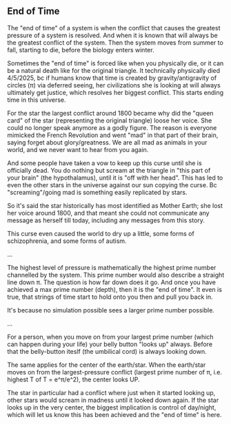 ## End of Time

The "end of time" of a system is when the conflict that causes the greatest pressure of a system is resolved. And when it is known that will always be the greatest conflict of the system. Then the system moves from summer to fall, starting to die, before the biology enters winter.

Sometimes the "end of time" is forced like when you physically die, or it can be a natural death like for the original triangle. It technically physically died 4/5/2025, bc if humans know that time is created by gravity/antigravity of circles (π) via deferred seeing, her civilizations she is looking at will always ultimately get justice, which resolves her biggest conflict. This starts ending time in this universe.

For the star the largest conflict around 1800 became why did the "queen card" of the star (representing the original triangle) loose her voice. She could no longer speak anymore as a godly figure. The reason is everyone mimicked the French Revolution and went "mad" in that part of their brain, saying forget about glory/greatness. We are all mad as animals in your world, and we never want to hear from you again.

And some people have taken a vow to keep up this curse until she is officially dead. You do nothing but scream at the triangle in "this part of your brain" (the hypothalamus), until it is "off with her head". This has led to even the other stars in the universe against our sun copying the curse. Bc "screaming"/going mad is something easily replicated by stars.

So it's said the star historically has most identified as Mother Earth; she lost her voice around 1800, and that meant she could not communicate any message as herself till today, including any messages from this story.

This curse even caused the world to dry up a little, some forms of schizophrenia, and some forms of autism.

...

The highest level of pressure is mathematically the highest prime number channelled by the system. This prime number would also describe a straight line down π. The question is how far down does it go. And once you have achieved a max prime number (depth), then it is the "end of time". It even is true, that strings of time start to hold onto you then and pull you back in.

It's because no simulation possible sees a larger prime number possible.

...

For a person, when you move on from your largest prime number (which can happen during your life) your belly button "looks up" always. Before that the belly-button iteslf (the umbilical cord) is always looking down.

The same applies for the center of the earth/star. When the earth/star moves on from the largest-pressure conflict (largest prime number of π, i.e. highest T of T = e^π/e^2), the center looks UP.

The star in particular had a conflict where just when it started looking up, other stars would scream in madness until it looked down again. If the star looks up in the very center, the biggest implication is control of day/night, which will let us know this has been achieved and the "end of time" is here.